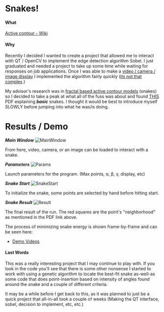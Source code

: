 # Snakes!

#### What
[Active contour - Wiki](https://en.wikipedia.org/wiki/Active_contour_model)
#### Why
Recently I decided I wanted to create a project that allowed me to interact
with QT / OpenCV to implement the edge detection algorithm Sobel. I just graduated and needed a project to take up some time while waiting for responses on job applications. Once I was able to make a [video / camera / image display](https://github.com/joshbosley/QT-Vemos) I implemented the algorithm fairly quickly ([its not that complex](https://en.wikipedia.org/wiki/Sobel_operator).)

My advisor's research was in [fractal based active contour models](https://www.researchgate.net/profile/Christopher_Smith51/publication/281864258_Anisotropic_Fractal_Snakes/links/55fc3c9308aeba1d9f3c539a/Anisotropic-Fractal-Snakes.pdf) (snakes) so I decided to take a peak at what all of the fuss was about and found [THIS](https://www.cse.unr.edu/~bebis/CS791E/Notes/DeformableContours.pdf) PDF explaining ***basic*** snakes. I thought it would be best to introduce myself SLOWLY before jumping into what he was/is doing.

# Results / Demo

***Main Window***
![MainWindow](https://github.com/joshbosley/Active-Contours/blob/master/images/screen%20shots/mainWindow.png?raw=true)

From here, video, camera, or an image can be loaded to interact with a snake.

***Parameters***
![Params](https://github.com/joshbosley/Active-Contours/blob/master/images/screen%20shots/options.png?raw=true)

Launch parameters for the program. (Max points, α, β, γ, display, etc)

***Snake Start***
![SnakeStart](https://github.com/joshbosley/Active-Contours/blob/master/images/screen%20shots/selectedPoints.png?raw=true)

To initialize the snake, some points are selected by hand before hitting start.

***Snake Result***
![Result](https://github.com/joshbosley/Active-Contours/blob/master/images/screen%20shots/snakeComplete.png?raw=true)

The final result of the run. The red squares are the point's "neighborhood" as mentioned in the PDF link above. 

The process of minimizing snake energy is shown frame-by-frame and can be seen here:

- [Demo Videos](https://github.com/joshbosley/Active-Contours/tree/master/demo-videos)


#### Last Words

This was a really interesting project that I may continue to play with. 
If you look in the code you'll see that there is some other nonsense I started to work with using a genetic algorithm to locate the best-fit snake as-well-as some code that does point-insertion based on intensity of angles found around the snake and a couple of different criteria. 

It may be a while before I get back to this, as it was planned to just be a quick project that all-in-all took a couple of weeks (Making the QT interface, sobel, decision to implement, etc, etc.)



